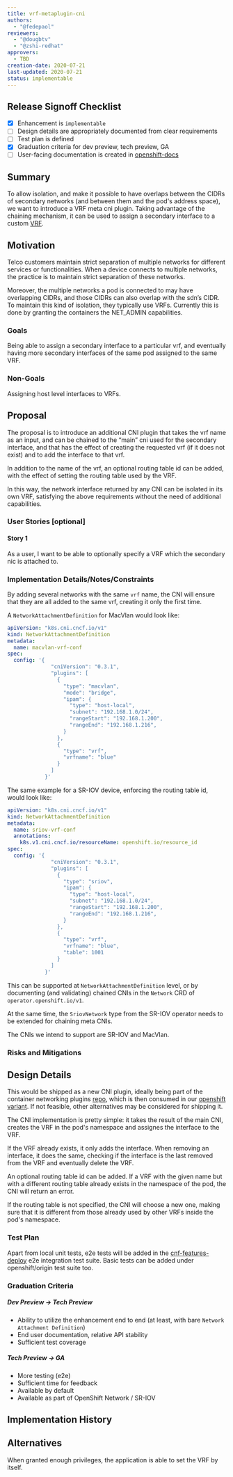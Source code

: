 ```yaml
---
title: vrf-metaplugin-cni
authors:
  - "@fedepaol"
reviewers:
  - "@dougbtv"
  - "@zshi-redhat"
approvers:
  - TBD
creation-date: 2020-07-21
last-updated: 2020-07-21
status: implementable
---
```


## Release Signoff Checklist

- [x] Enhancement is `implementable`
- [ ] Design details are appropriately documented from clear requirements
- [ ] Test plan is defined
- [x] Graduation criteria for dev preview, tech preview, GA
- [ ] User-facing documentation is created in [openshift-docs](https://github.com/openshift/openshift-docs/)

## Summary

To allow isolation, and make it possible to have overlaps between the CIDRs of secondary networks (and between them and the pod's address space), we want to introduce a VRF meta cni plugin. Taking advantage of the chaining mechanism, it can be used to assign a secondary interface to a custom [VRF](https://access.redhat.com/documentation/en-us/red_hat_enterprise_linux/8/html/configuring_and_managing_networking/configuring-virtual-routing-and-forwarding-vrf_configuring-and-managing-networking).

## Motivation

Telco customers maintain strict separation of multiple networks for different services or functionalities. When a device connects to multiple networks, the practice is to maintain strict separation of these networks.

Moreover, the multiple networks a pod is connected to may have overlapping CIDRs, and those CIDRs can also overlap with the sdn’s CIDR. To maintain this kind of isolation, they typically use VRFs. Currently this is done by granting the containers the NET_ADMIN capabilities.

### Goals

Being able to assign a secondary interface to a particular vrf, and eventually having more secondary interfaces of the same pod assigned to the same VRF.

### Non-Goals

Assigning host level interfaces to VRFs.

## Proposal

The proposal is to introduce an additional CNI plugin that takes the vrf name as an input, and can be chained to the “main” cni used for the secondary interface, and that has the effect of creating the requested vrf (if it does not exist) and to add the interface to that vrf.

In addition to the name of the vrf, an optional routing table id can be added, with the effect of setting the routing table used by the VRF.

In this way, the network interface returned by any CNI can be isolated in its own VRF, satisfying the above requirements without the need of additional capabilities.

### User Stories [optional]

#### Story 1

As a user, I want to be able to optionally specify a VRF which the secondary nic is attached to.

### Implementation Details/Notes/Constraints

By adding several networks with the same `vrf` name, the CNI will ensure that they are all added to the same vrf, creating it only the first time.

A `NetworkAttachmentDefinition` for MacVlan would look like:

```yaml
apiVersion: "k8s.cni.cncf.io/v1"
kind: NetworkAttachmentDefinition
metadata:
  name: macvlan-vrf-conf
spec:
  config: '{
              "cniVersion": "0.3.1",
              "plugins": [
                {
                  "type": "macvlan",
                  "mode": "bridge",
                  "ipam": {
                    "type": "host-local",
                    "subnet": "192.168.1.0/24",
                    "rangeStart": "192.168.1.200",
                    "rangeEnd": "192.168.1.216",
                  }
                },
                {
                  "type": "vrf",
                  "vrfname": "blue"
                }
              ]
            }'
```

The same example for a SR-IOV device, enforcing the routing table id, would look like:

```yaml
apiVersion: "k8s.cni.cncf.io/v1"
kind: NetworkAttachmentDefinition
metadata:
  name: sriov-vrf-conf
  annotations:
    k8s.v1.cni.cncf.io/resourceName: openshift.io/resource_id
spec:
  config: '{
              "cniVersion": "0.3.1",
              "plugins": [
                {
                  "type": "sriov",
                  "ipam": {
                    "type": "host-local",
                    "subnet": "192.168.1.0/24",
                    "rangeStart": "192.168.1.200",
                    "rangeEnd": "192.168.1.216",
                  }
                },
                {
                  "type": "vrf",
                  "vrfname": "blue",
                  "table": 1001
                }
              ]
            }'
```

This can be supported at `NetworkAttachmentDefinition` level, or by documenting (and validating) chained CNIs in the `Network` CRD of `operator.openshift.io/v1`.

At the same time, the `SriovNetwork` type from the SR-IOV operator needs to be extended for chaining meta CNIs.

The CNIs we intend to support are SR-IOV and MacVlan.

### Risks and Mitigations

## Design Details

This would be shipped as a new CNI plugin, ideally being part of the container networking plugins [repo](https://github.com/containernetworking/plugins),
which is then consumed in our [openshift variant](https://github.com/openshift/containernetworking-plugins). If not feasible, other alternatives
may be considered for shipping it.

The CNI implementation is pretty simple: it takes the result of the main CNI, creates the VRF in the pod's namespace and assignes the interface to the VRF.

If the VRF already exists, it only adds the interface. When removing an interface, it does the same, checking if the interface is the last removed from the
VRF and eventually delete the VRF.

An optional routing table id can be added. If a VRF with the given name but with a different routing table already exists in the namespace of the pod, the CNI will return an error.

If the routing table is not specified, the CNI will choose a new one, making sure that it is different from those already used by other VRFs inside the pod's namespace.

### Test Plan

Apart from local unit tests, e2e tests will be added in the [cnf-features-deploy](https://github.com/openshift-kni/cnf-features-deploy) e2e integration test suite.
Basic tests can be added under openshift/origin test suite too.

### Graduation Criteria

##### Dev Preview -> Tech Preview

- Ability to utilize the enhancement end to end (at least, with bare `Network Attachment Definition`)
- End user documentation, relative API stability
- Sufficient test coverage

##### Tech Preview -> GA

- More testing (e2e)
- Sufficient time for feedback
- Available by default
- Available as part of OpenShift Network / SR-IOV

## Implementation History

## Alternatives

When granted enough privileges, the application is able to set the VRF by itself.
